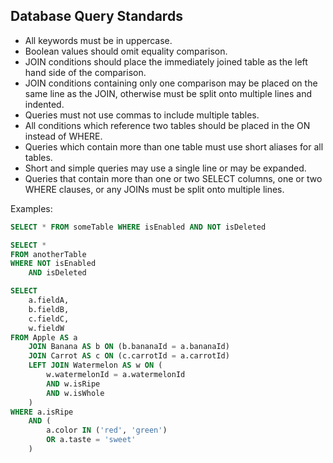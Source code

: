 
## Database Query Standards

* All keywords must be in uppercase.
* Boolean values should omit equality comparison.
* JOIN conditions should place the immediately joined table as the left hand side of the comparison.
* JOIN conditions containing only one comparison may be placed on the same line as the JOIN, otherwise must be split onto multiple lines and indented.
* Queries must not use commas to include multiple tables.
* All conditions which reference two tables should be placed in the ON instead of WHERE.
* Queries which contain more than one table must use short aliases for all tables.
* Short and simple queries may use a single line or may be expanded.
* Queries that contain more than one or two SELECT columns, one or two WHERE clauses, or any JOINs must be split onto multiple lines.

Examples:

```sql
SELECT * FROM someTable WHERE isEnabled AND NOT isDeleted
```

```sql
SELECT *
FROM anotherTable
WHERE NOT isEnabled
	AND isDeleted
```

```sql
SELECT
	a.fieldA,
	b.fieldB,
	c.fieldC,
	w.fieldW
FROM Apple AS a
	JOIN Banana AS b ON (b.bananaId = a.bananaId)
	JOIN Carrot AS c ON (c.carrotId = a.carrotId)
	LEFT JOIN Watermelon AS w ON (
		w.watermelonId = a.watermelonId
		AND w.isRipe
		AND w.isWhole
	)
WHERE a.isRipe
	AND (
		a.color IN ('red', 'green')
		OR a.taste = 'sweet'
	)
```

